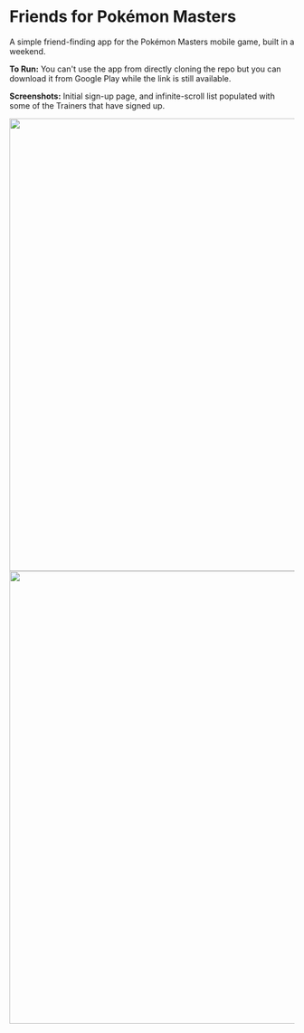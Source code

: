 # Friends for Pokémon Masters
A simple friend-finding app for the Pokémon Masters mobile game, built in a weekend.

**To Run:** You can't use the app from directly cloning the repo but you can download it from Google Play while the link is still available.

**Screenshots:** Initial sign-up page, and infinite-scroll list populated with some of the Trainers that have signed up.

<img align="left" src="https://user-images.githubusercontent.com/34053587/72700084-cb0b7100-3b18-11ea-8636-6c8a8b762e36.jpg" height="800" />

<img align="right" src="https://user-images.githubusercontent.com/34053587/72700086-ccd53480-3b18-11ea-936a-7e0b037699c3.jpg" height="800" />
